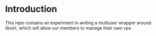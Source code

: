 # Introduction
This repo contains an experiment in writing a multiuser wrapper around libvirt, which will allow our members to manage their own vps
